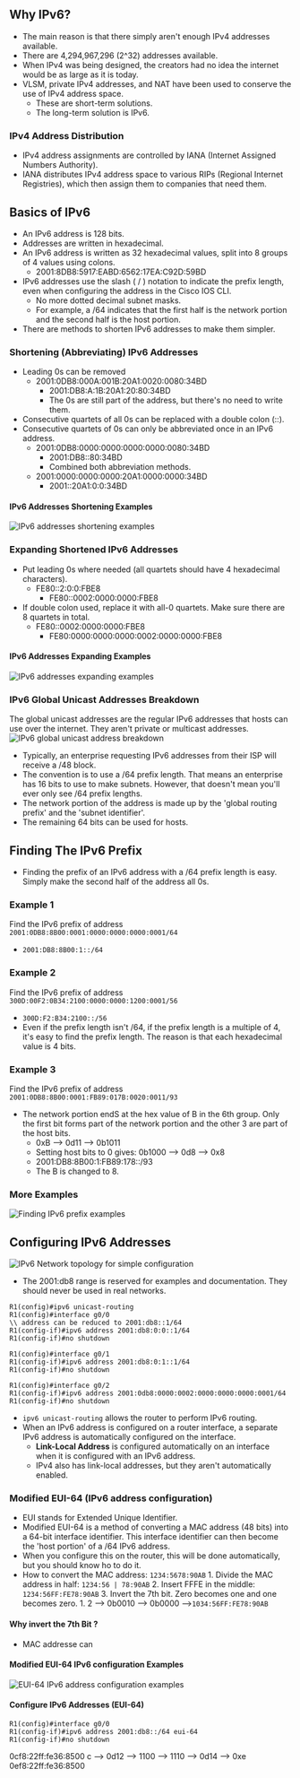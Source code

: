 ## Why IPv6?
* The main reason is that there simply aren't enough IPv4 addresses available.
* There are 4,294,967,296 (2^32) addresses available.
* When IPv4 was being designed, the creators had no idea the internet would be as large as it is today.
* VLSM, private IPv4 addresses, and NAT have been used to conserve the use of IPv4 address space.
	* These are short-term solutions.
	* The long-term solution is IPv6.
### IPv4 Address Distribution
* IPv4 address assignments are controlled by IANA (Internet Assigned Numbers Authority).
* IANA distributes IPv4 address space to various RIPs (Regional Internet Registries), which then assign them to companies that need them.
## Basics of IPv6
* An IPv6 address is 128 bits.
* Addresses are written in hexadecimal.
* An IPv6 address is written as 32 hexadecimal values, split into 8 groups of 4 values using colons.
	* 2001:8DB8:5917:EABD:6562:17EA:C92D:59BD
* IPv6 addresses use the slash ( / ) notation to indicate the prefix length, even when configuring the address in the Cisco IOS CLI.
	* No more dotted decimal subnet masks.
	* For example, a /64 indicates that the first half is the network portion and the second half is the host portion.
* There are methods to shorten IPv6 addresses to make them simpler.
### Shortening (Abbreviating) IPv6 Addresses
* Leading 0s can be removed
	* 2001:0DB8:000A:001B:20A1:0020:0080:34BD
		* 2001:DB8:A:1B:20A1:20:80:34BD
		* The 0s are still part of the address, but there's no need to write them.
* Consecutive quartets of all 0s can be replaced with a double colon (::).
* Consecutive quartets of 0s can only be abbreviated once in an IPv6 address.
	* 2001:0DB8:0000:0000:0000:0000:0080:34BD
		* 2001:DB8::80:34BD
		* Combined both abbreviation methods.
	* 2001:0000:0000:0000:20A1:0000:0000:34BD
		* 2001::20A1:0:0:34BD
#### IPv6 Addresses Shortening Examples
![IPv6 addresses shortening examples](./img2/ipv6-shortening-examples.png)
### Expanding Shortened IPv6 Addresses
* Put leading 0s where needed (all quartets should have 4 hexadecimal characters).
	* FE80::2:0:0:FBE8
		* FE80::0002:0000:0000:FBE8
* If double colon used, replace it with all-0 quartets. Make sure there are 8 quartets in total.
	* FE80::0002:0000:0000:FBE8
		* FE80:0000:0000:0000:0002:0000:0000:FBE8
#### IPv6 Addresses Expanding Examples
![IPv6 addresses expanding examples](./img2/ipv6-expanding-examples.png)
### IPv6 Global Unicast Addresses Breakdown
The global unicast addresses are the regular IPv6 addresses that hosts can use over the internet. They aren't private or multicast addresses.
![IPv6 global unicast address breakdown](./img2/ipv6-global-unicast-address-breakdown.png)
* Typically, an enterprise requesting IPv6 addresses from their ISP will receive a /48 block.
* The convention is to use a /64 prefix length. That means an enterprise has 16 bits to use to make subnets. However, that doesn't mean you'll ever only see /64 prefix lengths.
* The network portion of the address is made up by the 'global routing prefix' and the 'subnet identifier'.
* The remaining 64 bits can be used for hosts.
## Finding The IPv6 Prefix
* Finding the prefix of an IPv6 address with a /64 prefix length is easy. Simply make the second half of the address all 0s.
### Example 1
Find the IPv6 prefix of address `2001:0DB8:8B00:0001:0000:0000:0000:0001/64`
* `2001:DB8:8B00:1::/64`
### Example 2
Find the IPv6 prefix of address
`300D:00F2:0B34:2100:0000:0000:1200:0001/56`
* `300D:F2:B34:2100::/56`
* Even if the prefix length isn't /64, if the prefix length is a multiple of 4, it's easy to find the prefix length. The reason is that each hexadecimal value is 4 bits.
### Example 3
Find the IPv6 prefix of address `2001:0DB8:8B00:0001:FB89:017B:0020:0011/93`
* The network portion endS at the hex value of B in the 6th group. Only the first bit forms part of the network portion and the other 3 are part of the host bits.
	* 0xB --> 0d11 --> 0b1011
	* Setting host bits to 0 gives: 0b1000 --> 0d8 --> 0x8
	* 2001:DB8:8B00:1:FB89:178::/93
	* The B is changed to 8.
### More Examples
![Finding IPv6 prefix examples](./img2/ipv6-prefix-examples.png)
## Configuring IPv6 Addresses
![IPv6 Network topology for simple configuration](./img2/ipv6-simple-config-network-topology.png)
* The 2001:db8 range is reserved for examples and documentation. They should never be used in real networks.

```
R1(config)#ipv6 unicast-routing
R1(config)#interface g0/0
\\ address can be reduced to 2001:db8::1/64
R1(config-if)#ipv6 address 2001:db8:0:0::1/64
R1(config-if)#no shutdown

R1(config)#interface g0/1
R1(config-if)#ipv6 address 2001:db8:0:1::1/64
R1(config-if)#no shutdown

R1(config)#interface g0/2
R1(config-if)#ipv6 address 2001:0db8:0000:0002:0000:0000:0000:0001/64
R1(config-if)#no shutdown
```
* `ipv6 unicast-routing` allows the router to perform IPv6 routing.
* When an IPv6 address is configured on a router interface, a separate IPv6 address is automatically configured on the interface.
	* **Link-Local Address** is configured automatically on an interface when it is configured with an IPv6 address.
	* IPv4 also has link-local addresses, but they aren't automatically enabled.
### Modified EUI-64 (IPv6 address configuration)
* EUI stands for Extended Unique Identifier.
* Modified EUI-64 is a method of converting a MAC address (48 bits) into a 64-bit interface identifier. This interface identifier can then become the 'host portion' of a /64 IPv6 address.
* When you configure this on the router, this will be done automatically, but you should know ho to do it.
* How to convert the MAC address: `1234:5678:90AB`
		1. Divide the MAC address in half: `1234:56 | 78:90AB` 
		2. Insert FFFE in the middle: `1234:56FF:FE78:90AB` 
		3. Invert the 7th bit. Zero becomes one and one becomes zero.
			1. 2 --> 0b0010 --> 0b0000 -->`1034:56FF:FE78:90AB`
#### Why invert the 7th Bit ?
* MAC addresse can 
#### Modified EUI-64 IPv6 configuration Examples
![EUI-64 IPv6 address configuration examples](./img2/ipv6-configuration-EUI-64-method.png)
#### Configure IPv6 Addresses (EUI-64)
```
R1(config)#interface g0/0
R1(config-if)#ipv6 address 2001:db8::/64 eui-64
R1(config-if)#no shutdown
```
0cf8:22ff:fe36:8500 
c --> 0d12 --> 1100 --> 1110 --> 0d14 --> 0xe
0ef8:22ff:fe36:8500 